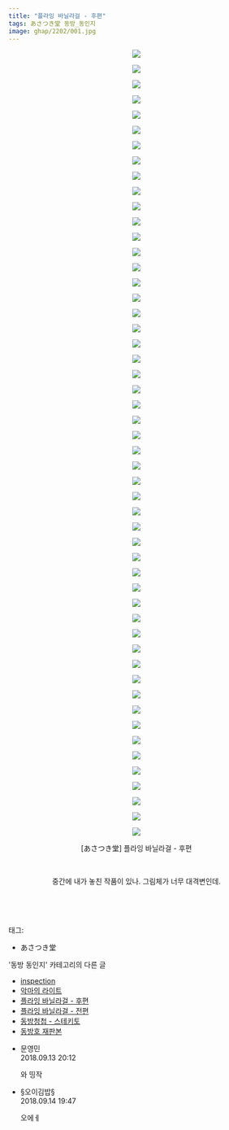```yaml
---
title: "플라잉 바닐라걸 - 후편"
tags: あさつき堂 동방_동인지
image: ghap/2202/001.jpg
---
```

<div class="article">
<p style="text-align: center; clear: none; float: none;"><img src="{{ site.nasurl }}/ghap/2202/001.jpg"/></p>
<p style="text-align: center; clear: none; float: none;"><img src="{{ site.nasurl }}/ghap/2202/002.jpg"/></p>
<p style="text-align: center; clear: none; float: none;"><img src="{{ site.nasurl }}/ghap/2202/003.jpg"/></p>
<p style="text-align: center; clear: none; float: none;"><img src="{{ site.nasurl }}/ghap/2202/004.jpg"/></p>
<p style="text-align: center; clear: none; float: none;"><img src="{{ site.nasurl }}/ghap/2202/005.jpg"/></p>
<p style="text-align: center; clear: none; float: none;"><img src="{{ site.nasurl }}/ghap/2202/006.jpg"/></p>
<p style="text-align: center; clear: none; float: none;"><img src="{{ site.nasurl }}/ghap/2202/007.jpg"/></p>
<p style="text-align: center; clear: none; float: none;"><img src="{{ site.nasurl }}/ghap/2202/008.jpg"/></p>
<p style="text-align: center; clear: none; float: none;"><img src="{{ site.nasurl }}/ghap/2202/009.jpg"/></p>
<p style="text-align: center; clear: none; float: none;"><img src="{{ site.nasurl }}/ghap/2202/010.jpg"/></p>
<p style="text-align: center; clear: none; float: none;"><img src="{{ site.nasurl }}/ghap/2202/011.jpg"/></p>
<p style="text-align: center; clear: none; float: none;"><img src="{{ site.nasurl }}/ghap/2202/012.jpg"/></p>
<p style="text-align: center; clear: none; float: none;"><img src="{{ site.nasurl }}/ghap/2202/013.jpg"/></p>
<p style="text-align: center; clear: none; float: none;"><img src="{{ site.nasurl }}/ghap/2202/014.jpg"/></p>
<p style="text-align: center; clear: none; float: none;"><img src="{{ site.nasurl }}/ghap/2202/015.jpg"/></p>
<p style="text-align: center; clear: none; float: none;"><img src="{{ site.nasurl }}/ghap/2202/016.jpg"/></p>
<p style="text-align: center; clear: none; float: none;"><img src="{{ site.nasurl }}/ghap/2202/017.jpg"/></p>
<p style="text-align: center; clear: none; float: none;"><img src="{{ site.nasurl }}/ghap/2202/018.jpg"/></p>
<p style="text-align: center; clear: none; float: none;"><img src="{{ site.nasurl }}/ghap/2202/019.jpg"/></p>
<p style="text-align: center; clear: none; float: none;"><img src="{{ site.nasurl }}/ghap/2202/020.jpg"/></p>
<p style="text-align: center; clear: none; float: none;"><img src="{{ site.nasurl }}/ghap/2202/021.jpg"/></p>
<p style="text-align: center; clear: none; float: none;"><img src="{{ site.nasurl }}/ghap/2202/022.jpg"/></p>
<p style="text-align: center; clear: none; float: none;"><img src="{{ site.nasurl }}/ghap/2202/023.jpg"/></p>
<p style="text-align: center; clear: none; float: none;"><img src="{{ site.nasurl }}/ghap/2202/024.jpg"/></p>
<p style="text-align: center; clear: none; float: none;"><img src="{{ site.nasurl }}/ghap/2202/025.jpg"/></p>
<p style="text-align: center; clear: none; float: none;"><img src="{{ site.nasurl }}/ghap/2202/026.jpg"/></p>
<p style="text-align: center; clear: none; float: none;"><img src="{{ site.nasurl }}/ghap/2202/027.jpg"/></p>
<p style="text-align: center; clear: none; float: none;"><img src="{{ site.nasurl }}/ghap/2202/028.jpg"/></p>
<p style="text-align: center; clear: none; float: none;"><img src="{{ site.nasurl }}/ghap/2202/029.jpg"/></p>
<p style="text-align: center; clear: none; float: none;"><img src="{{ site.nasurl }}/ghap/2202/030.jpg"/></p>
<p style="text-align: center; clear: none; float: none;"><img src="{{ site.nasurl }}/ghap/2202/031.jpg"/></p>
<p style="text-align: center; clear: none; float: none;"><img src="{{ site.nasurl }}/ghap/2202/032.jpg"/></p>
<p style="text-align: center; clear: none; float: none;"><img src="{{ site.nasurl }}/ghap/2202/033.jpg"/></p>
<p style="text-align: center; clear: none; float: none;"><img src="{{ site.nasurl }}/ghap/2202/034.jpg"/></p>
<p style="text-align: center; clear: none; float: none;"><img src="{{ site.nasurl }}/ghap/2202/035.jpg"/></p>
<p style="text-align: center; clear: none; float: none;"><img src="{{ site.nasurl }}/ghap/2202/036.jpg"/></p>
<p style="text-align: center; clear: none; float: none;"><img src="{{ site.nasurl }}/ghap/2202/037.jpg"/></p>
<p style="text-align: center; clear: none; float: none;"><img src="{{ site.nasurl }}/ghap/2202/038.jpg"/></p>
<p style="text-align: center; clear: none; float: none;"><img src="{{ site.nasurl }}/ghap/2202/039.jpg"/></p>
<p style="text-align: center; clear: none; float: none;"><img src="{{ site.nasurl }}/ghap/2202/040.jpg"/></p>
<p style="text-align: center; clear: none; float: none;"><img src="{{ site.nasurl }}/ghap/2202/041.jpg"/></p>
<p style="text-align: center; clear: none; float: none;"><img src="{{ site.nasurl }}/ghap/2202/042.jpg"/></p>
<p style="text-align: center; clear: none; float: none;"><img src="{{ site.nasurl }}/ghap/2202/043.jpg"/></p>
<p style="text-align: center; clear: none; float: none;"><img src="{{ site.nasurl }}/ghap/2202/044.jpg"/></p>
<p style="text-align: center; clear: none; float: none;"><img src="{{ site.nasurl }}/ghap/2202/045.jpg"/></p>
<p style="text-align: center; clear: none; float: none;"><img src="{{ site.nasurl }}/ghap/2202/046.jpg"/></p>
<p style="text-align: center; clear: none; float: none;"><img src="{{ site.nasurl }}/ghap/2202/047.jpg"/></p>
<p style="text-align: center; clear: none; float: none;"><img src="{{ site.nasurl }}/ghap/2202/048.jpg"/></p>
<p style="text-align: center; clear: none; float: none;"><img src="{{ site.nasurl }}/ghap/2202/049.jpg"/></p>
<p style="text-align: center; clear: none; float: none;"><img src="{{ site.nasurl }}/ghap/2202/050.jpg"/></p>
<p style="text-align: center; clear: none; float: none;"><img src="{{ site.nasurl }}/ghap/2202/051.jpg"/></p>
<p style="text-align: center; clear: none; float: none;"><img src="{{ site.nasurl }}/ghap/2202/052.jpg"/></p>
<p style="text-align: center; clear: none; float: none;">[あさつき堂] 플라잉 바닐라걸 - 후편</p>
<p style="text-align: center; clear: none; float: none;"><br/></p>
<p style="text-align: center; clear: none; float: none;">중간에 내가 놓친 작품이 있나. 그림체가 너무 대격변인데.</p>
<p style="text-align: center; clear: none; float: none;"><br/></p>
<p><br/></p>
</div><div class="tagTrail">
<p>태그: </p>
<ul>
<li>あさつき堂</li>
</ul>
</div><div class="another">
<p>'동방 동인지' 카테고리의 다른 글</p>
<ul>
<li><a href="/2016-09-18-ghap_2204">inspection</a></li>
<li><a href="/2016-09-18-ghap_2203">악마의 라이트</a></li>
<li><a href="/2016-09-18-ghap_2202">플라잉 바닐라걸 - 후편</a></li>
<li><a href="/2016-09-18-ghap_2201">플라잉 바닐라걸 - 전편</a></li>
<li><a href="/2016-09-18-ghap_2199">동방청첩 - 스테키토</a></li>
<li><a href="/2016-09-18-ghap_2196">동방호 재판본</a></li>
</ul>
</div><div class="cb_module cb_fluid">
<div class="cb_wrt cb_profile">
<div class="comment">
<ul>
<li class="cb_thumb_off" id="comment15331964">
<div class="cb_comment_area">
<div class="cb_info_area">
<div class="cb_section">
<span class="cb_nick_name">문영민</span>
</div>
<div class="cb_section">
<span class="cb_date">2018.09.13 20:12 </span>
</div>
</div>
<div class="cb_dsc_comment">
<p class="cb_dsc">
											와 띵작
										</p>
</div>
</div></li>
<li class="cb_thumb_off" id="comment15332736">
<div class="cb_comment_area">
<div class="cb_info_area">
<div class="cb_section">
<span class="cb_nick_name">§오이김밥§</span>
</div>
<div class="cb_section">
<span class="cb_date">2018.09.14 19:47 </span>
</div>
</div>
<div class="cb_dsc_comment">
<p class="cb_dsc">
											오에ㅔ<br/>
</p>
</div>
</div></li>
</ul>
</div>
</div><!-- commentList close -->
</div>